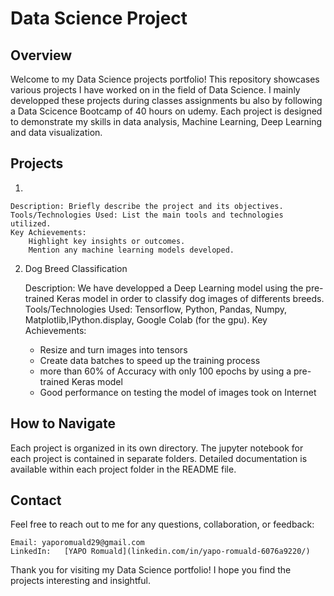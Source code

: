 # Data Science Project

## Overview

Welcome to my Data Science projects portfolio! This repository showcases various projects I have worked on in the field of Data Science. I mainly developped these projects during classes assignments bu also by following a Data Scicence Bootcamp of 40 hours on udemy. Each project is designed to demonstrate my skills in data analysis, Machine Learning, Deep Learning and data visualization. 


## Projects
1. 

    Description: Briefly describe the project and its objectives.
    Tools/Technologies Used: List the main tools and technologies utilized.
    Key Achievements:
        Highlight key insights or outcomes.
        Mention any machine learning models developed.

2. Dog Breed Classification

    Description: We have developped a Deep Learning model using the pre-trained Keras model in order to classify dog images of differents breeds.
    Tools/Technologies Used: Tensorflow, Python, Pandas, Numpy, Matplotlib,IPython.display, Google Colab (for the gpu).
    Key Achievements:
      - Resize and turn images into tensors
      - Create data batches to speed up the training process
      - more than 60% of Accuracy with only 100 epochs by using a pre-trained Keras model
      - Good performance on testing the model of images took on Internet


## How to Navigate

Each project is organized in its own directory. 
The jupyter notebook for each project is contained in separate folders.
Detailed documentation is available within each project folder in the README file.



## Contact

Feel free to reach out to me for any questions, collaboration, or feedback:

    Email: yaporomuald29@gmail.com
    LinkedIn:  	[YAPO Romuald](linkedin.com/in/yapo-romuald-6076a9220/)

Thank you for visiting my Data Science portfolio! I hope you find the projects interesting and insightful.
